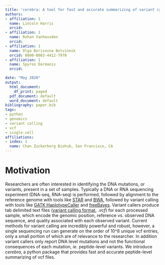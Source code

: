 ```yaml
---
title: 'cerebra: A tool for fast and accurate summarizing of variant calling format (.vcf) files'
authors:
- affiliation: 1
  name: Lincoln Harris
  orcid: 
- affiliation: 1
  name: Rohan Vanheusden
  orcid: 
- affiliation: 1
  name: Olga Borisovna Botvinnik
  orcid: 0000-0003-4412-7970
- affiliation: 1
  name: Spyros Darmanis
  orcid: 

date: "May 2020"
output:
  html_document:
    df_print: paged
  pdf_document: default
  word_document: default
bibliography: paper.bib
tags:
- python
- genomics
- variant calling
- vcf
- single-cell
affiliations:
- index: 1
  name: Chan Zuckerberg Biohub, San Francisco, CA
---
```



# Motivation
Researchers are often interested in identifying the DNA mutations, or variants, present in a set of samples.
Typically a DNA or RNA sequencing experiment (DNA-seq, RNA-seq) is performed, followed by alignment to the 
reference genome with tools like [STAR](https://github.com/alexdobin/STAR) and 
[BWA](http://bio-bwa.sourceforge.net/), followed by variant calling with tools like [GATK HaplotypeCaller](https://software.broadinstitute.org/gatk/documentation/tooldocs/3.8-0/org_broadinstitute_gatk_tools_walkers_haplotypecaller_HaplotypeCaller.php) 
and [freeBayes](https://github.com/ekg/freebayes). Variant callers produce tab
delimited text files ([variant calling format](https://samtools.github.io/hts-specs/VCFv4.2.pdf), *.vcf*)
for each processed sample, which encode the genomic position, reference vs. observed DNA sequence, and quality
associated with each observed variant. Current methods for variant calling are incredibly powerful and robust, 
however, a single sequencing run can generate on the order of 10^8 unique vcf entries, only a 
small portion of which are of relevance to the researcher. In addition variant callers only report DNA level 
mutations and not the functional consequences of each mutation, *ie.* peptide-level variants. We introduce
*cerebra*, a python package that provides fast and accurate peptide-level summarizing of vcf files.
